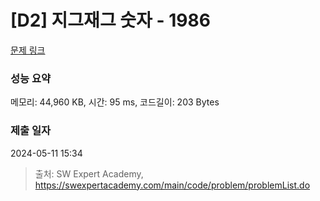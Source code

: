 # [D2] 지그재그 숫자 - 1986 

[문제 링크](https://swexpertacademy.com/main/code/problem/problemDetail.do?contestProbId=AV5PxmBqAe8DFAUq) 

### 성능 요약

메모리: 44,960 KB, 시간: 95 ms, 코드길이: 203 Bytes

### 제출 일자

2024-05-11 15:34



> 출처: SW Expert Academy, https://swexpertacademy.com/main/code/problem/problemList.do